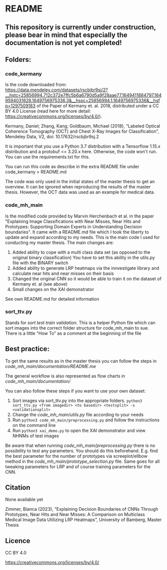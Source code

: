 # README
## This repository is currently under construction, please bear in mind that especially the documentation is not yet completed!

## Folders:
### code_kermany
Is the code downloaded from: https://data.mendeley.com/datasets/rscbjbr9sj/2?__hstc=25856994.712c372e7ffc5b6a6790d5a9f28aae77.1649411884797.1649594031628.1649756975336.3&__hssc=25856994.1.1649756975336&__hsfp=1297509183
of the Paper of Kermany et. al. 2018, distributed under a CC BY 4.0 License (read here for more detail: https://creativecommons.org/licenses/by/4.0/). 

Kermany, Daniel; Zhang, Kang; Goldbaum, Michael (2018), “Labeled Optical Coherence Tomography (OCT) and Chest X-Ray Images for Classification”, Mendeley Data, V2, doi: 10.17632/rscbjbr9sj.2

It is important that you use a Python 3.7 distribution with a Tensorflow 1.15.x
distribution and a protobuf <= 3.20.x here. Otherwise, the code won't run.
You can use the requirements.txt for this.

You can run this code as describe in the extra README file under
code_kermany > README.md

The code was only used in the initial states of the master thesis to get an overview.
It can be ignored when reproducing the results of the master thesis. However, the OCT data was used 
as an example for medical data.

### code_mh_main
Is the modified code provided by Marvin Herchenbach et al. in the paper "Explaining Image
Classifications with Near Misses, Near Hits and Prototypes: Supporting Domain Experts in
Understanding Decision boundaries".
It came with a README.md file which I took the liberty to update and expand according to my needs.
This is the main code I used for conducting my master thesis. The main changes are:
1. Added ability to cope with a multi class data set (as opposed to the original binary classification)
You have to set this ability in the utils.py file with the BINARY switch
2. Added ability to generate LRP heatmaps via the innvestigate library and calculate near hits
and near misses on their basis
3. Changed the original CNN so it would be able to train it on the dataset of Kermany et. al (see above)
4. Small changes on the XAI demonstrator 

See own README.md for detailed information

### sort_ttv.py
Stands for _sort test train validation_. This is a helper Python file which can sort images
into the correct folder structure for code_mh_main to sue.
There is a little "How To" as a comment at the  beginning of the file

## Best practice:
To get the same results as in the master thesis you can follow the steps in 
_code_mh_main/documentation/README.me_

The general workflow is also represented as flow charts in _code_mh_main/documentation/_

You can also follow these steps if you want to use your own dataset:

1. Sort images via sort_ttv.py into the appropriate folders.
`python3 sort_ttv.py <from imagedir> <to basedir> <testsplit> -s <validationsplit>`
2. Change the _code_mh_main/utils.py_ file according to your needs
3. Run `python3 code_mh_main/preprocessing.py` and follow the instructions on the command line
4. Run `python3 xai_demo.py` to open the XAI demonstrator and view NHNMs of test images

Be aware that when running _code_mh_main/preprocessing.py_ there is no possibility to test any
parameters. You should do this beforehand. E.g. find the best parameter for the number of prototypes
via screeplot/ellbow method in the _code_mh_main/prototype_selection.py_ file.
Same goes for all tweaking parameters for LRP and of course training parameters for the CNN.

## Citation
None available yet

Zimmer, Bianca (2023), “Explaining Decision Boundaries of CNNs Through Prototypes, Near Hits and Near Misses:
A Comparison on Multiclass Medical Image Data Utilizing LRP Heatmaps”, University of Bamberg, Master Thesis

## Licence
CC BY 4.0

https://creativecommons.org/licenses/by/4.0/
